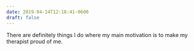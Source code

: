 ```yaml
---
date: 2019-04-14T12:18:41-0600
draft: false
---
```




There are definitely things I do where my main motivation is to make my therapist proud of me.



